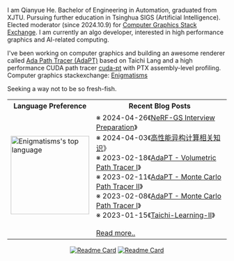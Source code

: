 I am Qianyue He. Bachelor of Engineering in Automation, graduated from XJTU. Pursuing further education in Tsinghua SIGS (Artificial Intelligence). Elected moderator (since 2024.10.9) for [Computer Graphics Stack Exchange](https://computergraphics.stackexchange.com/). I am currently an algo developer, interested in high performance graphics and AI-related computing.

I've been working on computer graphics and building an awesome renderer called [Ada Path Tracer (AdaPT)](https://github.com/Enigmatisms/AdaPT) based on Taichi Lang and a high performance CUDA path tracer [cuda-pt](https://github.com/Enigmatisms/cuda-pt) with PTX assembly-level profiling. Computer graphics stackexchange: [Enigmatisms](https://computergraphics.stackexchange.com/users/19537/enigmatisms)

Seeking a way not to be so fresh-fish.

<div align="center">
<table border="0">
  <tr>
    <th>Language Preference</th>
    <th>Recent Blog Posts</th>
  </tr>
<tr>
<td>
<a href="https://enigmatisms.github.io/">
  <img height="180em" align="center" src="https://github-readme-stats.zohan.tech/api/top-langs/?username=Enigmatisms&layout=compact&langs_count=6&hide=cmake,makefile,html,less,labview,css,matlab,verilog,javascript,lua" alt="Enigmatisms's top language"/>
</a>
</td>
<td>
<!-- posts start -->
※ 2024-04-26《<a href="https://enigmatisms.github.io/2024/04/25/NeRF-GS-Interview-Preparation/">NeRF-GS Interview Preparation</a>》<br/>
※ 2024-04-03《<a href="https://enigmatisms.github.io/2024/04/03/%E9%AB%98%E6%80%A7%E8%83%BD%E5%BC%82%E6%9E%84%E8%AE%A1%E7%AE%97%E7%9B%B8%E5%85%B3%E7%9F%A5%E8%AF%86/">高性能异构计算相关知识</a>》<br/>
※ 2023-02-18《<a href="https://enigmatisms.github.io/2023/02/18/AdaPT-Volumetric-Path-Tracer-I/">AdaPT - Volumetric Path Tracer I</a>》<br/>
※ 2023-02-11《<a href="https://enigmatisms.github.io/2023/02/11/AdaPT-Monte-Carlo-Path-Tracer-II/">AdaPT - Monte Carlo Path Tracer II</a>》<br/>
※ 2023-02-08《<a href="https://enigmatisms.github.io/2023/02/09/AdaPT-Monte-Carlo-Path-Tracer-I/">AdaPT - Monte Carlo Path Tracer I</a>》<br/>
※ 2023-01-15《<a href="https://enigmatisms.github.io/2023/01/15/Taichi-Learning-II/">Taichi-Learning-II</a>》<br/>
<br/><a href="https://enigmatisms.github.io/">Read more..</a>


<!-- posts end -->
</td>
</tr>
</table>


[![Readme Card](https://github-readme-stats.zohan.tech/api/pin/?username=Enigmatisms&repo=Axis6)](https://github.com/Enigmatisms/Axis6)
[![Readme Card](https://github-readme-stats.zohan.tech/api/pin/?username=Enigmatisms&repo=LiDARSim2D)](https://github.com/Enigmatisms/LiDARSim2D)
</div>
